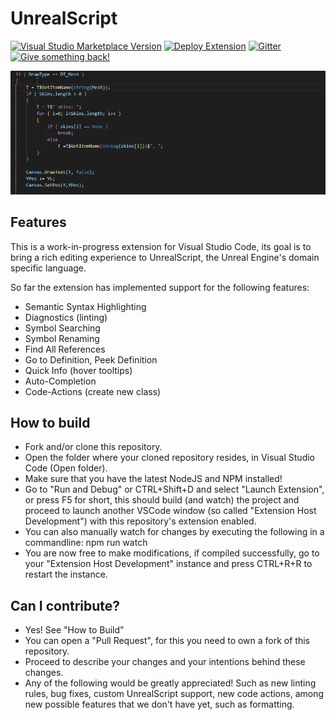 # UnrealScript

[![Visual Studio Marketplace Version](https://img.shields.io/visual-studio-marketplace/v/EliotVU.uc)](https://marketplace.visualstudio.com/items?itemName=EliotVU.uc)
[![Deploy Extension](https://github.com/EliotVU/UnrealScript-Language-Service/actions/workflows/main.yml/badge.svg)](https://github.com/EliotVU/UnrealScript-Language-Service/actions/workflows/main.yml)
[![Gitter](https://img.shields.io/gitter/room/unrealscript/Language-Service?color=9cf)](https://gitter.im/unrealscript/Language-Service)
[![Give something back!](https://img.shields.io/badge/Donate-PayPal-green.svg)](https://paypal.me/eliotvu)

![GIF](docs/media/demo.gif)

## Features

This is a work-in-progress extension for Visual Studio Code, its goal is to bring a rich editing experience to UnrealScript, the Unreal Engine's domain specific language.

So far the extension has implemented support for the following features:

* Semantic Syntax Highlighting
* Diagnostics (linting)
* Symbol Searching
* Symbol Renaming
* Find All References
* Go to Definition, Peek Definition
* Quick Info (hover tooltips)
* Auto-Completion
* Code-Actions (create new class)

## How to build

* Fork and/or clone this repository.
* Open the folder where your cloned repository resides, in Visual Studio Code (Open folder).
* Make sure that you have the latest NodeJS and NPM installed!
* Go to "Run and Debug" or CTRL+Shift+D and select "Launch Extension", or press F5 for short, this should build (and watch) the project and proceed to launch another VSCode window (so called "Extension Host Development") with this repository's extension enabled.
* You can also manually watch for changes by executing the following in a commandline: npm run watch
* You are now free to make modifications, if compiled successfully, go to your "Extension Host Development" instance and press CTRL+R+R to restart the instance.

## Can I contribute?

* Yes! See "How to Build"
* You can open a "Pull Request", for this you need to own a fork of this repository.
* Proceed to describe your changes and your intentions behind these changes.
* Any of the following would be greatly appreciated! Such as new linting rules, bug fixes, custom UnrealScript support, new code actions, among new possible features that we don't have yet, such as formatting.
